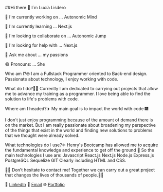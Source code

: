 ##Hi there 👋 I´m Lucía Lisdero

🔭 I'm currently working on ... Autonomic Mind

🌱 I'm currently learning ... Next.js

👯 I'm looking to collaborate on ... Autonomic Jump

🤔 I'm looking for help with ... Next.js

💬 Ask me about ... my passions

😄 Pronouns: ... She

Who am I?🤓 I am a Fullstack Programmer oriented to Back-end design. Passionate about technology, I enjoy working with code.

What do I do?👩‍💻 Currently I am dedicated to carrying out projects that allow me to advance my training as a programmer. I love being able to find the solution to life's problems with code.

Where am I headed?✈️ My main goal is to impact the world with code 🎆

I don't just enjoy programming because of the amount of demand there is on the market. But I am really passionate about broadening my perspective of the things that exist in the world and finding new solutions to problems that we thought were already solved.

What technologies do I use?⚛️ Henry's Bootcamp has allowed me to acquire the fundamental knowledge and experience to get off the ground 
🚀 So the main technologies I use are: Javascript React.js Next.js Node.js Express.js PostgreSQL Sequelize GIT Clearly including HTML and CSS.

🚀📲 Don't hesitate to contact me! Together we can carry out a great project that changes the lives of thousands of people.📲🚀

📲 [LinkedIn](https://www.linkedin.com/in/lulisdero/)
📧 [Email](mailto:lulisdero20@gmail.com)
🌐 [Portfolio](https://lulisderoo20.github.io/Lulisderoo20/)

